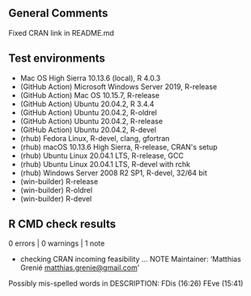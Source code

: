 ## General Comments

Fixed CRAN link in README.md 

## Test environments

* Mac OS High Sierra 10.13.6 (local), R 4.0.3
* (GitHub Action) Microsoft Windows Server 2019, R-release
* (GitHub Action) Mac OS 10.15.7, R-release
* (GitHub Action) Ubuntu 20.04.2, R 3.4.4
* (GitHub Action) Ubuntu 20.04.2, R-oldrel
* (GitHub Action) Ubuntu 20.04.2, R-release
* (GitHub Action) Ubuntu 20.04.2, R-devel
* (rhub) Fedora Linux, R-devel, clang, gfortran
* (rhub) macOS 10.13.6 High Sierra, R-release, CRAN's setup
* (rhub) Ubuntu Linux 20.04.1 LTS, R-release, GCC
* (rhub) Ubuntu Linux 20.04.1 LTS, R-devel with rchk
* (rhub) Windows Server 2008 R2 SP1, R-devel, 32/64 bit
* (win-builder) R-release
* (win-builder) R-oldrel
* (win-builder) R-devel


## R CMD check results

0 errors | 0 warnings | 1 note

* checking CRAN incoming feasibility ... NOTE
Maintainer: ‘Matthias Grenié <matthias.grenie@gmail.com>’

Possibly mis-spelled words in DESCRIPTION:
  FDis (16:26)
  FEve (15:41)

